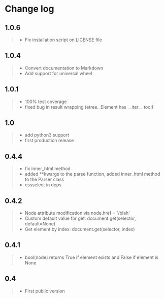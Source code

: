 # Change log

## 1.0.6
> - Fix installation script on LICENSE file

## 1.0.4
> - Convert documentation to Markdown
> - Add support for universal wheel

## 1.0.1 
> - 100% test coverage 
> - fixed bug in result wrapping (etree.\_Element has \_\_iter\_\_ too!)

## 1.0
> -   add python3 support
> -   first production release

## 0.4.4
> -   fix inner\_html method
> -   added \*\*kwargs to the parse function, added inner\_html method
>     to the Parser class
> -   cssselect in deps

## 0.4.2
> -   Node attribute modification via node.href = \'/blah\'
> -   Custom default value for get: document.get(selector, default=None)
> -   Get element by index: document.get(selector, index)

## 0.4.1
> -   bool(node) returns True if element exists and False if element is
>     None

## 0.4
> -   First public version
